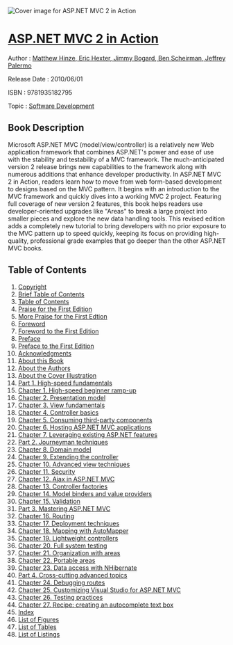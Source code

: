 ![Cover image for ASP.NET MVC 2 in Action](https://imgdetail.ebookreading.net/cover/cover/software_development/EB9781935182795.jpg)

[ASP.NET MVC 2 in Action](https://ebookreading.net/view/book/ASP.NET+MVC+2+in+Action-EB9781935182795_1.html "ASP.NET MVC 2 in Action")
====================================================================================================================

Author : [Matthew Hinze](https://ebookreading.net/search/author/Matthew+Hinze),[ Eric Hexter](https://ebookreading.net/search/author/+Eric+Hexter),[ Jimmy Bogard](https://ebookreading.net/search/author/+Jimmy+Bogard),[ Ben Scheirman](https://ebookreading.net/search/author/+Ben+Scheirman),[ Jeffrey Palermo](https://ebookreading.net/search/author/+Jeffrey+Palermo)

Release Date : 2010/06/01

ISBN : 9781935182795

Topic : [Software Development](https://ebookreading.net/search/category/software-development)

Book Description
-----------------

 Microsoft ASP.NET MVC (model/view/controller) is a relatively new Web application framework that combines ASP.NET's power and ease of use with the stability and testability of a MVC framework. The much-anticipated version 2 release brings new capabilities to the framework along with numerous additions that enhance developer productivity. In ASP.NET MVC 2 in Action, readers learn how to move from web form-based development to designs based on the MVC pattern. It begins with an introduction to the MVC framework and quickly dives into a working MVC 2 project. Featuring full coverage of new version 2 features, this book helps readers use developer-oriented upgrades like "Areas" to break a large project into smaller pieces and explore the new data handling tools. This revised edition adds a completely new tutorial to bring developers with no prior exposure to the MVC pattern up to speed quickly, keeping its focus on providing high-quality, professional grade examples that go deeper than the other ASP.NET MVC books. 
              
Table of Contents
-----------------

1. [Copyright](https://ebookreading.net/view/book/ASP.NET+MVC+2+in+Action-EB9781935182795_3.html)
1. [Brief Table of Contents](https://ebookreading.net/view/book/ASP.NET+MVC+2+in+Action-EB9781935182795_4.html)
1. [Table of Contents](https://ebookreading.net/view/book/ASP.NET+MVC+2+in+Action-EB9781935182795_5.html)
1. [Praise for the First Edition](https://ebookreading.net/view/book/ASP.NET+MVC+2+in+Action-EB9781935182795_6.html)
1. [More Praise for the First Edtion](https://ebookreading.net/view/book/ASP.NET+MVC+2+in+Action-EB9781935182795_7.html)
1. [Foreword](https://ebookreading.net/view/book/ASP.NET+MVC+2+in+Action-EB9781935182795_8.html)
1. [Foreword to the First Edition](https://ebookreading.net/view/book/ASP.NET+MVC+2+in+Action-EB9781935182795_9.html)
1. [Preface](https://ebookreading.net/view/book/ASP.NET+MVC+2+in+Action-EB9781935182795_10.html)
1. [Preface to the First Edition](https://ebookreading.net/view/book/ASP.NET+MVC+2+in+Action-EB9781935182795_11.html)
1. [Acknowledgments](https://ebookreading.net/view/book/ASP.NET+MVC+2+in+Action-EB9781935182795_12.html)
1. [About this Book](https://ebookreading.net/view/book/ASP.NET+MVC+2+in+Action-EB9781935182795_13.html)
1. [About the Authors](https://ebookreading.net/view/book/ASP.NET+MVC+2+in+Action-EB9781935182795_14.html)
1. [About the Cover Illustration](https://ebookreading.net/view/book/ASP.NET+MVC+2+in+Action-EB9781935182795_15.html)
1. [Part 1. High-speed fundamentals](https://ebookreading.net/view/book/ASP.NET+MVC+2+in+Action-EB9781935182795_16.html)
1. [Chapter 1. High-speed beginner ramp-up](https://ebookreading.net/view/book/ASP.NET+MVC+2+in+Action-EB9781935182795_17.html)
1. [Chapter 2. Presentation model](https://ebookreading.net/view/book/ASP.NET+MVC+2+in+Action-EB9781935182795_18.html)
1. [Chapter 3. View fundamentals](https://ebookreading.net/view/book/ASP.NET+MVC+2+in+Action-EB9781935182795_19.html)
1. [Chapter 4. Controller basics](https://ebookreading.net/view/book/ASP.NET+MVC+2+in+Action-EB9781935182795_20.html)
1. [Chapter 5. Consuming third-party components](https://ebookreading.net/view/book/ASP.NET+MVC+2+in+Action-EB9781935182795_21.html)
1. [Chapter 6. Hosting ASP.NET MVC applications](https://ebookreading.net/view/book/ASP.NET+MVC+2+in+Action-EB9781935182795_22.html)
1. [Chapter 7. Leveraging existing ASP.NET features](https://ebookreading.net/view/book/ASP.NET+MVC+2+in+Action-EB9781935182795_23.html)
1. [Part 2. Journeyman techniques](https://ebookreading.net/view/book/ASP.NET+MVC+2+in+Action-EB9781935182795_24.html)
1. [Chapter 8. Domain model](https://ebookreading.net/view/book/ASP.NET+MVC+2+in+Action-EB9781935182795_25.html)
1. [Chapter 9. Extending the controller](https://ebookreading.net/view/book/ASP.NET+MVC+2+in+Action-EB9781935182795_26.html)
1. [Chapter 10. Advanced view techniques](https://ebookreading.net/view/book/ASP.NET+MVC+2+in+Action-EB9781935182795_27.html)
1. [Chapter 11. Security](https://ebookreading.net/view/book/ASP.NET+MVC+2+in+Action-EB9781935182795_28.html)
1. [Chapter 12. Ajax in ASP.NET MVC](https://ebookreading.net/view/book/ASP.NET+MVC+2+in+Action-EB9781935182795_29.html)
1. [Chapter 13. Controller factories](https://ebookreading.net/view/book/ASP.NET+MVC+2+in+Action-EB9781935182795_30.html)
1. [Chapter 14. Model binders and value providers](https://ebookreading.net/view/book/ASP.NET+MVC+2+in+Action-EB9781935182795_31.html)
1. [Chapter 15. Validation](https://ebookreading.net/view/book/ASP.NET+MVC+2+in+Action-EB9781935182795_32.html)
1. [Part 3. Mastering ASP.NET MVC](https://ebookreading.net/view/book/ASP.NET+MVC+2+in+Action-EB9781935182795_33.html)
1. [Chapter 16. Routing](https://ebookreading.net/view/book/ASP.NET+MVC+2+in+Action-EB9781935182795_34.html)
1. [Chapter 17. Deployment techniques](https://ebookreading.net/view/book/ASP.NET+MVC+2+in+Action-EB9781935182795_35.html)
1. [Chapter 18. Mapping with AutoMapper](https://ebookreading.net/view/book/ASP.NET+MVC+2+in+Action-EB9781935182795_36.html)
1. [Chapter 19. Lightweight controllers](https://ebookreading.net/view/book/ASP.NET+MVC+2+in+Action-EB9781935182795_37.html)
1. [Chapter 20. Full system testing](https://ebookreading.net/view/book/ASP.NET+MVC+2+in+Action-EB9781935182795_38.html)
1. [Chapter 21. Organization with areas](https://ebookreading.net/view/book/ASP.NET+MVC+2+in+Action-EB9781935182795_39.html)
1. [Chapter 22. Portable areas](https://ebookreading.net/view/book/ASP.NET+MVC+2+in+Action-EB9781935182795_40.html)
1. [Chapter 23. Data access with NHibernate](https://ebookreading.net/view/book/ASP.NET+MVC+2+in+Action-EB9781935182795_41.html)
1. [Part 4. Cross-cutting advanced topics](https://ebookreading.net/view/book/ASP.NET+MVC+2+in+Action-EB9781935182795_42.html)
1. [Chapter 24. Debugging routes](https://ebookreading.net/view/book/ASP.NET+MVC+2+in+Action-EB9781935182795_43.html)
1. [Chapter 25. Customizing Visual Studio for ASP.NET MVC](https://ebookreading.net/view/book/ASP.NET+MVC+2+in+Action-EB9781935182795_44.html)
1. [Chapter 26. Testing practices](https://ebookreading.net/view/book/ASP.NET+MVC+2+in+Action-EB9781935182795_45.html)
1. [Chapter 27. Recipe: creating an autocomplete text box](https://ebookreading.net/view/book/ASP.NET+MVC+2+in+Action-EB9781935182795_46.html)
1. [Index](https://ebookreading.net/view/book/ASP.NET+MVC+2+in+Action-EB9781935182795_47.html)
1. [List of Figures](https://ebookreading.net/view/book/ASP.NET+MVC+2+in+Action-EB9781935182795_73.html)
1. [List of Tables](https://ebookreading.net/view/book/ASP.NET+MVC+2+in+Action-EB9781935182795_74.html)
1. [List of Listings](https://ebookreading.net/view/book/ASP.NET+MVC+2+in+Action-EB9781935182795_75.html)
